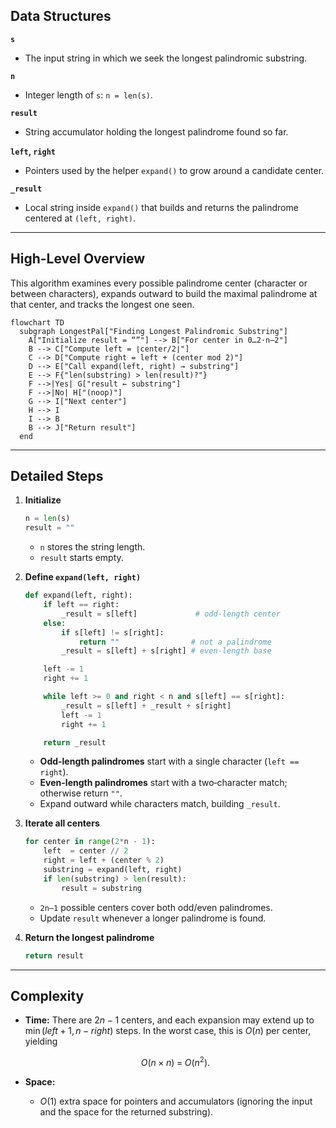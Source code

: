 ## Data Structures

**`s`**

* The input string in which we seek the longest palindromic substring.

**`n`**

* Integer length of `s`: `n = len(s)`.

**`result`**

* String accumulator holding the longest palindrome found so far.

**`left`, `right`**

* Pointers used by the helper `expand()` to grow around a candidate center.

**`_result`**

* Local string inside `expand()` that builds and returns the palindrome centered at `(left, right)`.

---

## High-Level Overview

This algorithm examines every possible palindrome center (character or between characters), expands outward to build the maximal palindrome at that center, and tracks the longest one seen.

```mermaid
flowchart TD
  subgraph LongestPal["Finding Longest Palindromic Substring"]
    A["Initialize result = “”"] --> B["For center in 0…2⋅n–2"]
    B --> C["Compute left = ⌊center/2⌋"]
    C --> D["Compute right = left + (center mod 2)"]
    D --> E["Call expand(left, right) → substring"]
    E --> F{"len(substring) > len(result)?"}
    F -->|Yes| G["result ← substring"]
    F -->|No| H["(noop)"]
    G --> I["Next center"]
    H --> I
    I --> B
    B --> J["Return result"]
  end
```

---

## Detailed Steps

1. **Initialize**

   ```python
   n = len(s)
   result = ""
   ```

   * `n` stores the string length.
   * `result` starts empty.

2. **Define `expand(left, right)`**

   ```python
   def expand(left, right):
       if left == right:
           _result = s[left]             # odd-length center
       else:
           if s[left] != s[right]:
               return ""                # not a palindrome
           _result = s[left] + s[right] # even-length base

       left -= 1
       right += 1

       while left >= 0 and right < n and s[left] == s[right]:
           _result = s[left] + _result + s[right]
           left -= 1
           right += 1

       return _result
   ```

   * **Odd-length palindromes** start with a single character (`left == right`).
   * **Even-length palindromes** start with a two‐character match; otherwise return `""`.
   * Expand outward while characters match, building `_result`.

3. **Iterate all centers**

   ```python
   for center in range(2*n - 1):
       left  = center // 2
       right = left + (center % 2)
       substring = expand(left, right)
       if len(substring) > len(result):
           result = substring
   ```

   * `2n–1` possible centers cover both odd/even palindromes.
   * Update `result` whenever a longer palindrome is found.

4. **Return the longest palindrome**

   ```python
   return result
   ```

---

## Complexity

* **Time:**
  There are $2n-1$ centers, and each expansion may extend up to $\min(left+1, n-right)$ steps. In the worst case, this is $O(n)$ per center, yielding

  $$
    O\bigl(n \times n\bigr) \;=\; O(n^2).
  $$

* **Space:**

  * $O(1)$ extra space for pointers and accumulators (ignoring the input and the space for the returned substring).
